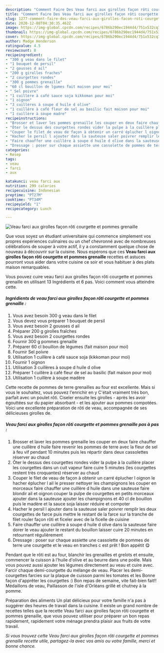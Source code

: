 ```yaml
---
description: "Comment Faire Des Veau farci aux girolles façon rôti courgette et pommes grenaille"
title: "Comment Faire Des Veau farci aux girolles façon rôti courgette et pommes grenaille"
slug: 1277-comment-faire-des-veau-farci-aux-girolles-facon-roti-courgette-et-pommes-grenaille
date: 2020-12-08T04:30:35.462Z
image: https://img-global.cpcdn.com/recipes/6786b290ec1944d4/751x532cq70/veau-farci-aux-girolles-facon-roti-courgette-et-pommes-grenaille-photo-principale-de-la-recette.jpg
thumbnail: https://img-global.cpcdn.com/recipes/6786b290ec1944d4/751x532cq70/veau-farci-aux-girolles-facon-roti-courgette-et-pommes-grenaille-photo-principale-de-la-recette.jpg
cover: https://img-global.cpcdn.com/recipes/6786b290ec1944d4/751x532cq70/veau-farci-aux-girolles-facon-roti-courgette-et-pommes-grenaille-photo-principale-de-la-recette.jpg
author: Madge Henderson
ratingvalue: 4.5
reviewcount: 8
recipeingredient:
- "300 g veau dans le filet"
- "1 bouquet de persil"
- "2 gousses d ail"
- "200 g girolles fraches"
- "2 courgettes rondes"
- "300 g pommes grenaille"
- "60 cl bouillon de lgumes fait maison pour moi"
- " Sel poivre"
- "1 cuillère à café sauce soja kikkoman pour moi"
- "1 oignon"
- "3 cuillères à soupe d huile d olive"
- "1 cuillère à café fleur de sel au basilic fait maison pour moi"
- "1 cuillère à soupe madre"
recipeinstructions:
- "Brosser et laver les pommes grenaille les couper en deux faire chauffer une cuillère d huile faire revenir les pommes de terre avec la fleur de sel à feu vif pendant 10 minutes puis les répartir dans deux cassolettes réserver au chaud"
- "Ôter le dessus des courgettes rondes vider la pulpe à la cuillère placer les courgettes dans un cuit vapeur faire cuire 5 minutes (les courgettes restent très croquantes) réserver au chaud"
- "Couper le filet de veau de façon à obtenir un carré éplucher l oignon le hacher éplucher l ail le presser nettoyer les champignons les couper en morceaux faire chauffer une cuillère d huile dans une sauteuse faire blondir ail et oignon couper la pulpe de courgettes en petits morceaux ajouter dans la sauteuse ajouter les champignons et 40 cl de bouillon puis le madère et la sauce soja laisser réduire et compoter"
- "Hacher le persil l ajouter dans la sauteuse saler poivrer remplir les deux courgettes de farce puis mettre le restant de la farce sur la tranche de filet rouler façon rôti et ficeler avec de la ficelle de cuisine"
- "Faire chauffer une cuillère à soupe d huile d olive dans la sauteuse faire dorer le veau ajouter le restant du bouillon laisser cuire 20 minutes en retournant régulièrement"
- "Dressage : poser sur chaque assiette une cassolette de pommes de terre une courgette et le veau en tranches c est prêt ! Bon appétit 😋"
categories:
- Resep
tags:
- veau
- farci
- aux

katakunci: veau farci aux 
nutrition: 299 calories
recipecuisine: Indonesian
preptime: "PT27M"
cooktime: "PT34M"
recipeyield: "1"
recipecategory: Lunch

---
```



![Veau farci aux girolles façon rôti courgette et pommes grenaille](https://img-global.cpcdn.com/recipes/6786b290ec1944d4/751x532cq70/veau-farci-aux-girolles-facon-roti-courgette-et-pommes-grenaille-photo-principale-de-la-recette.jpg)

Que vous soyez un étudiant universitaire qui commence simplement vos propres expériences culinaires ou un chef chevronné avec de nombreuses célébrations de souper à votre actif, il y a constamment quelque chose de nouveau à découvrir sur la cuisine. Nous espérons que ces <strong> Veau farci aux girolles façon rôti courgette et pommes grenaille </strong> recettes et astuces pourront vous aider dans votre cuisine ce soir et vous habituer à des plats maison remarquables.

<!--inarticleads1-->

Vous pouvez cuire veau farci aux girolles façon rôti courgette et pommes grenaille en utilisant 13 Ingrédients et 6 pas. Voici comment vous atteindre cette.

##### Ingrédients de veau farci aux girolles façon rôti courgette et pommes grenaille :

1. Vous avez besoin 300 g veau dans le filet
1. Vous devez vous préparer 1 bouquet de persil
1. Vous avez besoin 2 gousses d ail
1. Préparer 200 g girolles fraîches
1. Vous avez besoin 2 courgettes rondes
1. Fournir 300 g pommes grenaille
1. Préparer 60 cl bouillon de légumes (fait maison pour moi)
1. Fournir  Sel poivre
1. Utilisation 1 cuillère à café sauce soja (kikkoman pour moi)
1. Fournir 1 oignon
1. Utilisation 3 cuillères à soupe d huile d olive
1. Préparer 1 cuillère à café fleur de sel au basilic (fait maison pour moi)
1. Utilisation 1 cuillère à soupe madère


Cette recette de pommes de terre grenailles au four est excellente. Mais si vous le souhaitez, vous pouvez l&#39;enrichir en y C&#39;était vraiment très bon, parfait avec un poulet rôti. Ciseler ensuite les girolles - après les avoir égouttées sur du papier absorbant - et les ajouter aux pommes compotées. Voici une excellente préparation de rôti de veau, accompagnée de ses délicieuses girolles de. 

<!--inarticleads2-->

##### Veau farci aux girolles façon rôti courgette et pommes grenaille pas à pas :

1. Brosser et laver les pommes grenaille les couper en deux faire chauffer une cuillère d huile faire revenir les pommes de terre avec la fleur de sel à feu vif pendant 10 minutes puis les répartir dans deux cassolettes réserver au chaud
1. Ôter le dessus des courgettes rondes vider la pulpe à la cuillère placer les courgettes dans un cuit vapeur faire cuire 5 minutes (les courgettes restent très croquantes) réserver au chaud
1. Couper le filet de veau de façon à obtenir un carré éplucher l oignon le hacher éplucher l ail le presser nettoyer les champignons les couper en morceaux faire chauffer une cuillère d huile dans une sauteuse faire blondir ail et oignon couper la pulpe de courgettes en petits morceaux ajouter dans la sauteuse ajouter les champignons et 40 cl de bouillon puis le madère et la sauce soja laisser réduire et compoter
1. Hacher le persil l ajouter dans la sauteuse saler poivrer remplir les deux courgettes de farce puis mettre le restant de la farce sur la tranche de filet rouler façon rôti et ficeler avec de la ficelle de cuisine
1. Faire chauffer une cuillère à soupe d huile d olive dans la sauteuse faire dorer le veau ajouter le restant du bouillon laisser cuire 20 minutes en retournant régulièrement
1. Dressage : poser sur chaque assiette une cassolette de pommes de terre une courgette et le veau en tranches c est prêt ! Bon appétit 😋


Pendant que le rôti est au four, blanchir les grenailles et grelots et ensuite, commencer la cuisson à l&#39;huile d&#39;olive et au beurre dans une poêle. Mais vous pouvez aussi ajouter les légumes directement au veau et cuire avec. Farcir chaque demi-courgette du mélange de veau. Placer les demi-courgettes farcies sur la plaque de cuisson parmi les tomates et les Bonne façon d&#39;apprêter les courgettes :) Bon repas de semaine, vite fait-bien fait!! Médaillons de veau, Paillasson de l&#39;isle d&#39;Orléans grillé et chutney à la pomme. 

<!--inarticleads1-->

<p>
Préparation des aliments Un plat délicieux pour votre famille n'a pas à suggérer des heures de travail dans la cuisine. Il existe un grand nombre de recettes telles que la recette Veau farci aux girolles façon rôti courgette et pommes grenaille, que vous pouvez utiliser pour préparer un bon repas rapidement, rapidement votre ménage prendra plaisir aux fruits de votre travail.
</p>

<p>
<i>Si vous trouvez cette Veau farci aux girolles façon rôti courgette et pommes grenaille recette utile, partagez-la avec vos amis ou votre famille, merci et bonne chance.</i>
</p>

